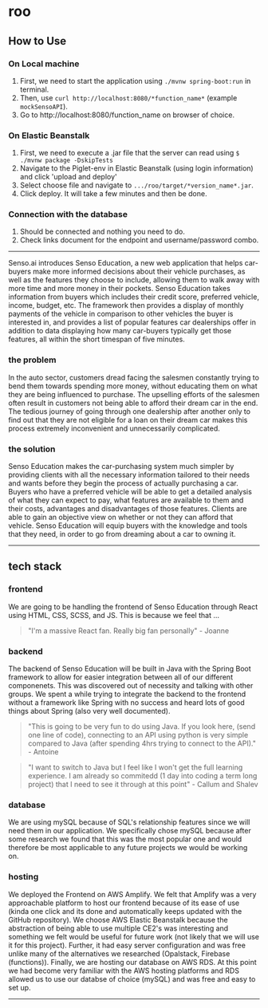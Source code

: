 # roo
 ## How to Use
 
### On Local machine
1. First, we need to start the application using `./mvnw spring-boot:run` in terminal.
2. Then, use `curl http://localhost:8080/*function_name*` (example `mockSensoAPI`).
3. Go to http://localhost:8080/function_name on browser of choice.

### On Elastic Beanstalk
1. First, we need to execute a .jar file that the server can read using `$ ./mvnw package -DskipTests`
2. Navigate to the Piglet-env in Elastic Beanstalk (using login information) and click 'upload and deploy'
3. Select choose file and navigate to `.../roo/target/*version_name*.jar`.
4. Click deploy. It will take a few minutes and then be done.

### Connection with the database 
1. Should be connected and nothing you need to do.
2. Check links document for the endpoint and username/password combo.

 ***
Senso.ai introduces Senso Education, a new web application that helps car-buyers make more informed decisions about their vehicle purchases, as well as the features they choose to include, allowing them to walk away with more time and more money in their pockets. Senso Education takes information from buyers which includes their credit score, preferred vehicle, income, budget, etc. The framework then provides a display of monthly payments of the vehicle in comparison to other vehicles the buyer is interested in, and provides a list of popular features car dealerships offer in addition to data displaying how many car-buyers typically get those features, all within the short timespan of five minutes.
### the problem
In the auto sector, customers dread facing the salesmen constantly trying to bend them towards spending more money, without educating them on what they are being influenced to purchase. The upselling efforts of the salesmen often result in customers not being able to afford their dream car in the end. The tedious journey of going through one dealership after another only to find out that they are not eligible for a loan on their dream car makes this process extremely inconvenient and unnecessarily complicated.
### the solution
Senso Education makes the car-purchasing system much simpler by providing clients with all the necessary information tailored to their needs and wants before they begin the process of actually purchasing a car. Buyers who have a preferred vehicle will be able to get a detailed analysis of what they can expect to pay, what features are available to them and their costs, advantages and disadvantages of those features. Clients are able to gain an objective view on whether or not they can afford that vehicle. Senso Education will equip buyers with the knowledge and tools that they need, in order to go from dreaming about a car to owning it.
***
## tech stack
### frontend
We are going to be handling the frontend of Senso Education through React using HTML, CSS, SCSS, and JS. This is because we feel that ...
> "I'm a massive React fan. Really big fan personally" - Joanne
### backend
The backend of Senso Education will be built in Java with the Spring Boot framework to allow for easier integration between all of our different componenets. This was discovered out of necessity and talking with other groups. We spent a while trying to integrate the backend to the frontend without a framework like Spring with no success and heard lots of good things about Spring (also very well documented).
> "This is going to be very fun to do using Java. If you look here, (send one line of code), connecting to an API using python is very simple compared to Java (after spending 4hrs trying to connect to the API)." - Antoine

> "I want to switch to Java but I feel like I won't get the full learning experience. I am already so commitedd (1 day into coding a term long project) that I need to see it through at this point" - Callum and Shalev
### database
We are using mySQL because of SQL's relationship features since we will need them in our application. We specifically chose mySQL because after some research we found that this was the most popular one and would therefore be most applicable to any future projects we would be working on.
### hosting
We deployed the Frontend on AWS Amplify. We felt that Amplify was a very approachable platform to host our frontend because of its ease of use (kinda one click and its done and automatically keeps updated with the GitHub repository). We choose AWS Elastic Beanstalk because the abstraction of being able to use multiple CE2's was interesting and something we felt would be useful for future work (not likely that we will use it for this project). Further, it had easy server configuration and was free unlike many of the alternatives we researched (Opalstack, Firebase (functions)). Finally, we are hosting our database on AWS RDS. At this point we had become very familiar with the AWS hosting platforms and RDS allowed us to use our databse of choice (mySQL) and was free and easy to set up.
***

